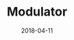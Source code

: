 ---
date: 2018-04-11
title: Modulator
link: https://hihayk.github.io/modulator/
image: ./images/modulator.jpg
description: Modulator was created to experiment with spacing in design systems. Modulator helps designers define a base unit size and create preset spaces.
tags:
- development

# ================================
# TOOLS CATEGORIES AVAILABLE
# ================================
# - design
# - development
# - documentation
# - frameworks
# - sketch
#   type: Plugin
#   type: Sketch File
# ================================
---